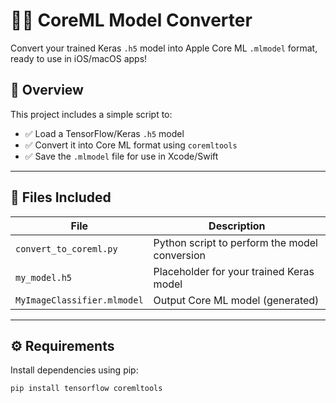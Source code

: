 # 🧠🔁 CoreML Model Converter

Convert your trained Keras `.h5` model into Apple Core ML `.mlmodel` format, ready to use in iOS/macOS apps!

## 📌 Overview

This project includes a simple script to:
- ✅ Load a TensorFlow/Keras `.h5` model
- ✅ Convert it into Core ML format using `coremltools`
- ✅ Save the `.mlmodel` file for use in Xcode/Swift

---

## 📂 Files Included

| File                    | Description                                      |
|-------------------------|--------------------------------------------------|
| `convert_to_coreml.py`  | Python script to perform the model conversion    |
| `my_model.h5`           | Placeholder for your trained Keras model         |
| `MyImageClassifier.mlmodel` | Output Core ML model (generated)           |

---

## ⚙️ Requirements

Install dependencies using pip:

```bash
pip install tensorflow coremltools
